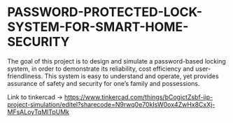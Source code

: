 # PASSWORD-PROTECTED-LOCK-SYSTEM-FOR-SMART-HOME-SECURITY
The goal of this project is to design and simulate a password-based locking system, in order
to demonstrate its reliability, cost efficiency and user-friendliness. This system is easy to
understand and operate, yet provides assurance of safety and security for one’s family and
possessions.



Link to tinkercad -> https://www.tinkercad.com/things/bCogictZsbf-iip-project-simulation/editel?sharecode=N9rwq0e70kIsW0ox4ZwHx8CxXj-MFsALoyTqMlTpUMk
